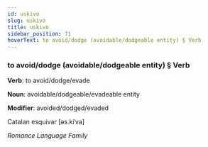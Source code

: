 ```yaml
---
id: uskivo
slug: uskivo
title: uskivo
sidebar_position: 71
hoverText: to avoid/dodge (avoidable/dodgeable entity) § Verb
---
```


### to avoid/dodge (avoidable/dodgeable entity) § Verb

**Verb**: to avoid/dodge/evade

**Noun**: avoidable/dodgeable/evadeable entity

**Modifier**: avoided/dodged/evaded

Catalan esquivar [əs.kiˈva]

*Romance Language Family*